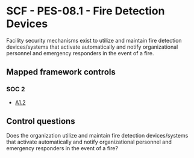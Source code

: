 # SCF - PES-08.1 - Fire Detection Devices
Facility security mechanisms exist to utilize and maintain fire detection devices/systems that activate automatically and notify organizational personnel and emergency responders in the event of a fire. 
## Mapped framework controls
### SOC 2
- [A1.2](../soc2/a12.md)
  
## Control questions
Does the organization utilize and maintain fire detection devices/systems that activate automatically and notify organizational personnel and emergency responders in the event of a fire? 
  